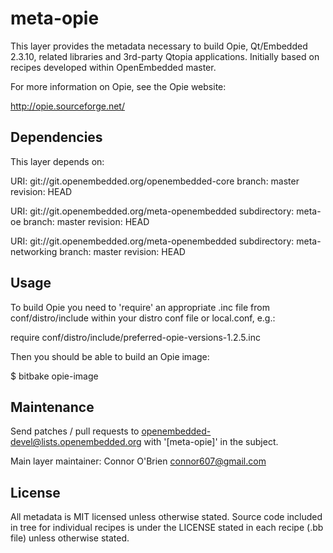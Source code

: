 meta-opie
=========

This layer provides the metadata necessary to build Opie, Qt/Embedded 2.3.10,
related libraries and 3rd-party Qtopia applications. Initially based on
recipes developed within OpenEmbedded master.

For more information on Opie, see the Opie website:

  http://opie.sourceforge.net/


Dependencies
------------

This layer depends on:

URI: git://git.openembedded.org/openembedded-core
branch: master
revision: HEAD

URI: git://git.openembedded.org/meta-openembedded
subdirectory: meta-oe
branch: master
revision: HEAD

URI: git://git.openembedded.org/meta-openembedded
subdirectory: meta-networking
branch: master
revision: HEAD


Usage
-----

To build Opie you need to 'require' an appropriate .inc file from
conf/distro/include within your distro conf file or local.conf, e.g.:

require conf/distro/include/preferred-opie-versions-1.2.5.inc

Then you should be able to build an Opie image:

$ bitbake opie-image


Maintenance
-----------

Send patches / pull requests to openembedded-devel@lists.openembedded.org
with '[meta-opie]' in the subject.

Main layer maintainer: Connor O'Brien <connor607@gmail.com>


License
-------

All metadata is MIT licensed unless otherwise stated. Source code included 
in tree for individual recipes is under the LICENSE stated in each recipe
(.bb file) unless otherwise stated.

